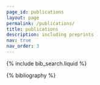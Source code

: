 ```yaml
---
page_id: publications
layout: page
permalink: /publications/
title: publications
description: including preprints
nav: true
nav_order: 3
---
```


<!-- _pages/publications.md -->

<!-- Bibsearch Feature -->

{% include bib_search.liquid %}

<div class="publications">

{% bibliography %}

</div>
